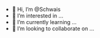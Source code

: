 - 👋 Hi, I’m @Schwais
- 👀 I’m interested in ...
- 🌱 I’m currently learning ...
- 💞️ I’m looking to collaborate on ...


<!---
Schwais/Schwais is a ✨ special ✨ repository because its `README.md` (this file) appears on your GitHub profile.
You can click the Preview link to take a look at your changes.
--->
